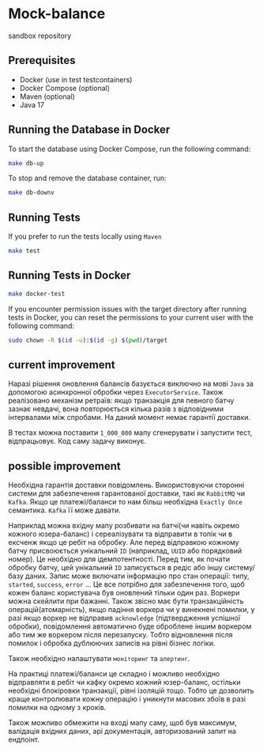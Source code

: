 # Mock-balance
sandbox repository

## Prerequisites
- Docker (use in test testcontainers)
- Docker Compose (optional)
- Maven (optional)
- Java 17

## Running the Database in Docker
To start the database using Docker Compose, run the following command:
```bash
make db-up
```

To stop and remove the database container, run:
```bash
make db-downv
```

## Running Tests
If you prefer to run the tests locally using `Maven`
```bash
make test
```
## Running Tests in Docker
```bash
make docker-test
```

If you encounter permission issues with the target directory after running tests in Docker,
you can reset the permissions to your current user with the following command:
```bash
sudo chown -R $(id -u):$(id -g) $(pwd)/target
```

## current improvement

Наразі рішення оновлення балансів базується виключно на мові `Java` за допомогою асинхронної 
обробки через `ExecutorService`. Також реалізовано механізм ретраїв: якщо транзакція для певного
батчу зазнає невдачі, вона повторюється кілька разів з відповідними
інтервалами між спробами. На даний момент немає гарантії доставки.

В тестах можна поставити `1_000_000` мапу сгенерувати і запустити тест, відпрацьовує. Код саму задачу виконує.

## possible improvement

Необхідна гарантія доставки повідомлень. Використовуючи сторонні
системи для забезпечення гарантованої доставки, такі як `RabbitMQ` чи `Kafka`.
Якщо це платежі/баланси  то нам більш необхідна `Exactly Once` семантика.
`Kafka` її може давати. 

Наприклад можна вхідну мапу розбивати на батчі(чи навіть окремо кожного юзера-баланс) і сереалізувати та відправити в 
топік чи в ексченж якщо це ребіт на обробку. 
Але перед відправкою кожному батчу присвоюється унікальний `ID` (наприклад, `UUID` або порядковий номер). Це 
необхідно для ідемпотентності. Перед тим, як почати обробку батчу, цей унікальний `ID` записується в редіс або іншу систему/базу даних.
Запис може включати інформацію про стан операції: типу, `started`, `success`, `error` ...
Це все потрібно для забезпечення того, щоб кожен баланс користувача був оновлений тільки один раз.
Воркери можна скейлити при бажанні. Також звісно має бути транзакційність операцій(атомарність), якщо падіння
воркера чи у винекнені помилки, у разі якщо воркер не відправив `acknowledge` (підтвердження успішної обробки),
повідомлення автоматично буде оброблене іншим воркером або тим же воркером після перезапуску.
Тобто відновлення після помилок і обробка дублюючих записів на рівні бізнес логіки.

Також необхідно налаштувати `моніторинг` та `алертинг`. 

На практиці платежі/баланси це складно і можливо необхідно відправляти в ребіт чи кафку 
окремо кожний юзер-баланс, остільки необхідні блокіровки транзакції, рівні ізоляцій тощо. Тобто
це дозволить краще контролювати кожну операцію і уникнути масових збоїв в разі помилки на одному з кроків.

Також можливо обмежити на вході мапу саму, щоб був максимум, валідація вхідних даних, api документація, авторизований запит
на ендпоінт. 